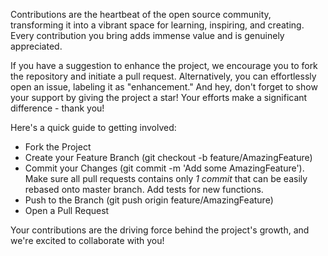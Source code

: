 Contributions are the heartbeat of the open source community, transforming it into a vibrant space for learning, inspiring, and creating. Every contribution you bring adds immense value and is genuinely appreciated.

If you have a suggestion to enhance the project, we encourage you to fork the repository and initiate a pull request. Alternatively, you can effortlessly open an issue, labeling it as "enhancement." And hey, don't forget to show your support by giving the project a star! Your efforts make a significant difference - thank you!

Here's a quick guide to getting involved:

- Fork the Project
- Create your Feature Branch (git checkout -b feature/AmazingFeature)
- Commit your Changes (git commit -m 'Add some AmazingFeature'). Make sure all pull requests contains only _1 commit_ that can be easily rebased onto master branch. Add tests for new functions.
- Push to the Branch (git push origin feature/AmazingFeature)
- Open a Pull Request

Your contributions are the driving force behind the project's growth, and we're excited to collaborate with you!
